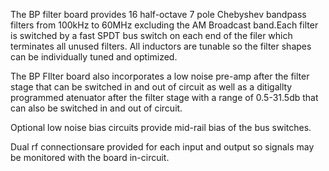 The BP filter board provides 16 half-octave 7 pole Chebyshev bandpass filters from 100kHz to 60MHz excluding the AM 
Broadcast band.Each filter is switched by a fast SPDT bus switch on each end of the filer which terminates all unused 
filters.  All inductors are tunable so the filter shapes can be individually tuned and optimized. 

The BP FIlter board also incorporates a low noise pre-amp after the filter stage that can be switched in and out of circuit as well as a 
ditigallty programmed atenuator after the filter stage with a range of 0.5-31.5db that can also be switched in and out of circuit. 

Optional low noise bias circuits provide mid-rail bias of the bus switches.

Dual rf connectionsare provided for each input and output so signals may be monitored with the board in-circuit.  
